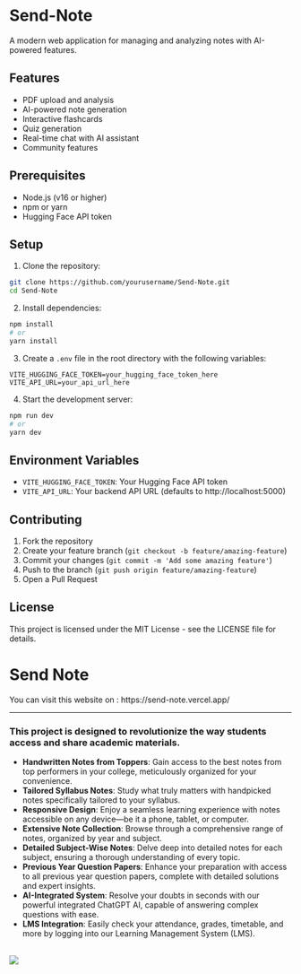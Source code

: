 # Send-Note

A modern web application for managing and analyzing notes with AI-powered features.

## Features

- PDF upload and analysis
- AI-powered note generation
- Interactive flashcards
- Quiz generation
- Real-time chat with AI assistant
- Community features

## Prerequisites

- Node.js (v16 or higher)
- npm or yarn
- Hugging Face API token

## Setup

1. Clone the repository:
```bash
git clone https://github.com/yourusername/Send-Note.git
cd Send-Note
```

2. Install dependencies:
```bash
npm install
# or
yarn install
```

3. Create a `.env` file in the root directory with the following variables:
```env
VITE_HUGGING_FACE_TOKEN=your_hugging_face_token_here
VITE_API_URL=your_api_url_here
```

4. Start the development server:
```bash
npm run dev
# or
yarn dev
```

## Environment Variables

- `VITE_HUGGING_FACE_TOKEN`: Your Hugging Face API token
- `VITE_API_URL`: Your backend API URL (defaults to http://localhost:5000)

## Contributing

1. Fork the repository
2. Create your feature branch (`git checkout -b feature/amazing-feature`)
3. Commit your changes (`git commit -m 'Add some amazing feature'`)
4. Push to the branch (`git push origin feature/amazing-feature`)
5. Open a Pull Request

## License

This project is licensed under the MIT License - see the LICENSE file for details.

<h1>Send Note</h1>
You can visit this website on : https://send-note.vercel.app/
<hr>
<h3>This project is designed to revolutionize the way students access and share academic materials.</h3>

 <ul>
        <li><strong>Handwritten Notes from Toppers</strong>: Gain access to the best notes from top performers in your college, meticulously organized for your convenience.</li>
        <li><strong>Tailored Syllabus Notes</strong>: Study what truly matters with handpicked notes specifically tailored to your syllabus.</li>
        <li><strong>Responsive Design</strong>: Enjoy a seamless learning experience with notes accessible on any device—be it a phone, tablet, or computer.</li>
        <li><strong>Extensive Note Collection</strong>: Browse through a comprehensive range of notes, organized by year and subject.</li>
        <li><strong>Detailed Subject-Wise Notes</strong>: Delve deep into detailed notes for each subject, ensuring a thorough understanding of every topic.</li>
        <li><strong>Previous Year Question Papers</strong>: Enhance your preparation with access to all previous year question papers, complete with detailed solutions and expert insights.</li>
        <li><strong>AI-Integrated System</strong>: Resolve your doubts in seconds with our powerful integrated ChatGPT AI, capable of answering complex questions with ease.</li>
        <li><strong>LMS Integration</strong>: Easily check your attendance, grades, timetable, and more by logging into our Learning Management System (LMS).</li>
    </ul>
    <br>

<img src="./src/assets/Projects.jpg">
